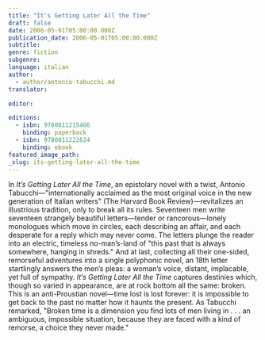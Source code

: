 ```yaml
---
title: "It's Getting Later All the Time"
draft: false
date: 2006-05-01T05:00:00.000Z
publication_date: 2006-05-01T05:00:00.000Z
subtitle:
genre: fiction
subgenre:
language: italian
author:
  - author/antonio-tabucchi.md
translator:

editor:

editions:
  - isbn: 9780811215466
    binding: paperback
  - isbn: 9780811222624
    binding: ebook
featured_image_path:
_slug: its-getting-later-all-the-time
---
```


In _It’s Getting Later All the Time_, an epistolary novel with a twist, Antonio Tabucchi—"internationally acclaimed as the most original voice in the new generation of Italian writers" (The Harvard Book Review)—revitalizes an illustrious tradition, only to break all its rules. Seventeen men write seventeen strangely beautiful letters—tender or rancorous—lonely monologues which move in circles, each describing an affair, and each desperate for a reply which may never come. The letters plunge the reader into an electric, timeless no-man’s-land of "this past that is always somewhere, hanging in shreds." And at last, collecting all their one-sided, remorseful adventures into a single polyphonic novel, an 18th letter startlingly answers the men’s pleas: a woman’s voice, distant, implacable, yet full of sympathy. _It’s Getting Later All the Time_ captures destinies which, though so varied in appearance, are at rock bottom all the same: broken. This is an anti-Proustian novel—time lost is lost forever: it is impossible to get back to the past no matter how it haunts the present. As Tabucchi remarked, "Broken time is a dimension you find lots of men living in . . . an ambiguous, impossible situation, because they are faced with a kind of remorse, a choice they never made."

